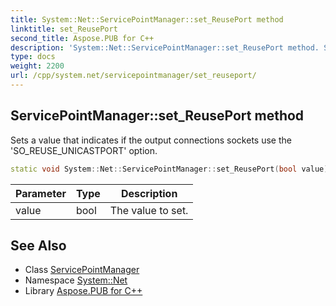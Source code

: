 ```yaml
---
title: System::Net::ServicePointManager::set_ReusePort method
linktitle: set_ReusePort
second_title: Aspose.PUB for C++
description: 'System::Net::ServicePointManager::set_ReusePort method. Sets a value that indicates if the output connections sockets use the ''SO_REUSE_UNICASTPORT'' option in C++.'
type: docs
weight: 2200
url: /cpp/system.net/servicepointmanager/set_reuseport/
---
```

## ServicePointManager::set_ReusePort method


Sets a value that indicates if the output connections sockets use the 'SO_REUSE_UNICASTPORT' option.

```cpp
static void System::Net::ServicePointManager::set_ReusePort(bool value)
```


| Parameter | Type | Description |
| --- | --- | --- |
| value | bool | The value to set. |

## See Also

* Class [ServicePointManager](../)
* Namespace [System::Net](../../)
* Library [Aspose.PUB for C++](../../../)
